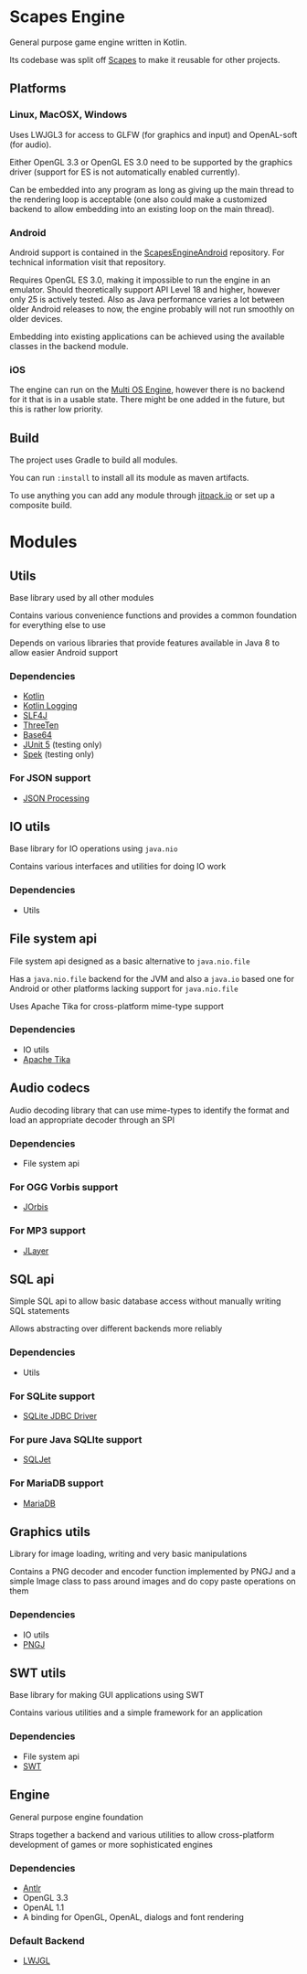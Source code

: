 # Scapes Engine
General purpose game engine written in Kotlin.

Its codebase was split off [Scapes](https://github.com/Tobi29/Scapes) to make it
reusable for other projects.

## Platforms

### Linux, MacOSX, Windows
Uses LWJGL3 for access to GLFW (for graphics and input) and OpenAL-soft (for
audio).

Either OpenGL 3.3 or OpenGL ES 3.0 need to be supported by the graphics
driver (support for ES is not automatically enabled currently).

Can be embedded into any program as long as giving up the main thread to the
rendering loop is acceptable (one also could make a customized backend to allow
embedding into an existing loop on the main thread).

### Android
Android support is contained in the
[ScapesEngineAndroid](https://github.com/Tobi29/ScapesEngineAndroid) repository.
For technical information visit that repository.

Requires OpenGL ES 3.0, making it impossible to run the engine in an emulator.
Should theoretically support API Level 18 and higher, however only 25 is
actively tested. Also as Java performance varies a lot between older Android
releases to now, the engine probably will not run smoothly on older devices.

Embedding into existing applications can be achieved using the available classes
in the backend module.

### iOS
The engine can run on the [Multi OS Engine](https://multi-os-engine.org),
however there is no backend for it that is in a usable state. There might be one
added in the future, but this is rather low priority.

## Build
The project uses Gradle to build all modules.

You can run `:install` to install all its module as maven artifacts.

To use anything you can add any module through
[jitpack.io](https://jitpack.io/#Tobi29/ScapesEngine) or set up a composite
build.

# Modules

## Utils
Base library used by all other modules

Contains various convenience functions and provides a common foundation
for everything else to use

Depends on various libraries that provide features available in Java 8 to
allow easier Android support
### Dependencies
  * [Kotlin](https://kotlinlang.org)
  * [Kotlin Logging](https://github.com/MicroUtils/kotlin-logging)
  * [SLF4J](http://www.slf4j.org)
  * [ThreeTen](http://www.threeten.org)
  * [Base64](https://github.com/karlroberts/base64)
  * [JUnit 5](http://junit.org/junit5) (testing only)
  * [Spek](http://spekframework.org) (testing only)
### For JSON support
  * [JSON Processing](https://jsonp.java.net)

## IO utils
Base library for IO operations using `java.nio`

Contains various interfaces and utilities for doing IO work
### Dependencies
  * Utils

## File system api
File system api designed as a basic alternative to `java.nio.file`

Has a `java.nio.file` backend for the JVM and also a `java.io` based one for
Android or other platforms lacking support for `java.nio.file`

Uses Apache Tika for cross-platform mime-type support
### Dependencies
  * IO utils
  * [Apache Tika](https://tika.apache.org)

## Audio codecs
Audio decoding library that can use mime-types to identify the format
and load an appropriate decoder through an SPI
### Dependencies
  * File system api
### For OGG Vorbis support
  * [JOrbis](http://www.jcraft.com/jorbis)
### For MP3 support
  * [JLayer](http://www.javazoom.net/javalayer/javalayer.html)

## SQL api
Simple SQL api to allow basic database access without manually writing
SQL statements

Allows abstracting over different backends more reliably
### Dependencies
  * Utils
### For SQLite support
  * [SQLite JDBC Driver](https://github.com/xerial/sqlite-jdbc)
### For pure Java SQLIte support
  * [SQLJet](https://sqljet.com)
### For MariaDB support
  * [MariaDB](https://mariadb.org)

## Graphics utils
Library for image loading, writing and very basic manipulations

Contains a PNG decoder and encoder function implemented by PNGJ and a simple
Image class to pass around images and do copy paste operations on them
### Dependencies
  * IO utils
  * [PNGJ](https://github.com/leonbloy/pngj)

## SWT utils
Base library for making GUI applications using SWT

Contains various utilities and a simple framework for an application
### Dependencies
  * File system api
  * [SWT](https://www.eclipse.org/swt)

## Engine
General purpose engine foundation

Straps together a backend and various utilities to allow cross-platform
development of games or more sophisticated engines
### Dependencies
  * [Antlr](http://www.antlr.org)
  * OpenGL 3.3
  * OpenAL 1.1
  * A binding for OpenGL, OpenAL, dialogs and font rendering
### Default Backend
  * [LWJGL](http://lwjgl.org)
